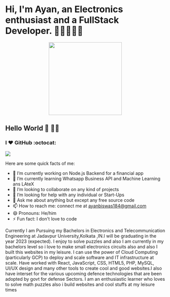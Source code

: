 # Hi, I'm Ayan, an Electronics enthusiast and a FullStack Developer. 👋🏾👨‍🎓‍💻

<p align="Center" ><img src="https://camo.githubusercontent.com/3b7c592ede97b6138ffd4b1cc1541c2f3b11fd39/687474703a2f2f33312e6d656469612e74756d626c722e636f6d2f31376665613932306666333665663466356238373764353231366137616164392f74756d626c725f6d6f39786a65387a5a34317163626975666f315f313238302e676966" height="230px" width ="230px"></p>

## Hello World :sparkling_heart: 👋🏽 
### I :heart: GitHub :octocat:
![](https://github-readme-stats.vercel.app/api?username=ayan-biswas0412&show_icons=true&line_height=30)

<!--
**ayan-biswas0412/ayan-biswas0412** is a ✨ _special_ ✨ repository because its `README.md` (this file) appears on your GitHub profile.
-->
Here are some quick facts of me:

- 🔭 I’m currently working on Node.js Backend for a financial app
- 🌱 I’m currently learning Whatsapp Business API and Machine Learning ans LAteX
- 👯 I’m looking to collaborate on any kind of projects
- 🤔 I’m looking for help with any individual or Start-Ups
- 💬 Ask me about anything but except any free source code
- 📫 How to reach me: connect me at ayanbiswas184@gmail.com
- 😄 Pronouns: He/him
- ⚡ Fun fact: I don't love to code

Currently I am Pursuing my Bachelors in Electronics and Telecommunication Engineering at Jadavpur University,Kolkata ,IN.I will be graduating in the year 2023 (expected).
I enjoy to solve puzzles and also I am currently in my bachelors level so i love to make small electronics circuits also and also I built this websites in my leisure. I can use the power of Cloud Computing (particularly GCP) to deploy and scale software and IT infrastructure at scale. Have worked with React, JavaScript, CSS, HTML5, PHP, MySQL, UI/UX design and many other tools to create cool and good websites.I also have interset for the various upcoming defence technologies that are been adopted by govt for defense Sectors.
I am an enthusiastic learner who loves to solve math puzzles also i build websites and cool stuffs at my leisure times
